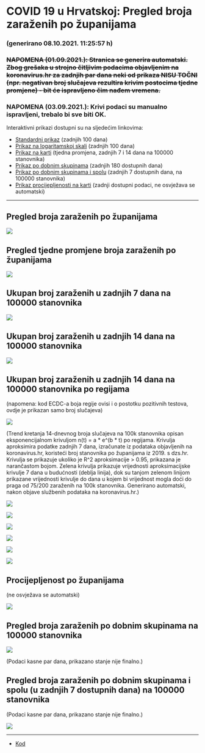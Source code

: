# COVID 19 u Hrvatskoj: Pregled broja zaraženih po županijama

### (generirano 08.10.2021. 11:25:57 h)

### ~~NAPOMENA (01.09.2021.): Stranica se generira automatski. Zbog grešaka u strojno čitljivim podacima objavljenim na koronavirus.hr za zadnjih par dana neki od prikaza NISU TOČNI (npr. negativan broj slučajeva rezultira krivim postocima tjedne promjene) - bit će ispravljeno čim nađem vremena.~~

### NAPOMENA (03.09.2021.): Krivi podaci su manualno ispravljeni, trebalo bi sve biti OK.

Interaktivni prikazi dostupni su na sljedećim linkovima:

- [Standardni prikaz](html/index.html) (zadnjih 100 dana)
- [Prikaz na logaritamskoj skali](html/index_log.html) (zadnjih 100 dana)
- [Prikaz na karti](html/index_map.html) (tjedna promjena, zadnjih 7 i 14 dana na 100000 stanovnika)
- [Prikaz po dobnim skupinama](html/index_per_age.html) (zadnjih 180 dostupnih dana)
- [Prikaz po dobnim skupinama i spolu](html/index_pyramid.html) (zadnjih 7 dostupnih dana, na 100000 stanovnika)
- [Prikaz procijepljenosti na karti](html/index_vaccination.html) (zadnji dostupni podaci, ne osvježava se automatski)

-----

## Pregled broja zaraženih po županijama

![](img/2021_10_07_line_plots.png)

## Pregled tjedne promjene broja zaraženih po županijama

![](img/2021_10_07_map.png)

## Ukupan broj zaraženih u zadnjih 7 dana na 100000 stanovnika

![](img/2021_10_07_map_7_day_per_100k.png)

## Ukupan broj zaraženih u zadnjih 14 dana na 100000 stanovnika

![](img/2021_10_07_map_14_day_per_100k.png)

## Ukupan broj zaraženih u zadnjih 14 dana na 100000 stanovnika po regijama

(napomena: kod ECDC-a boja regije ovisi i o postotku pozitivnih testova, ovdje je prikazan samo broj slučajeva)

![](img/2021_10_07_map_14_day_per_100k_region.png)

(Trend kretanja 14-dnevnog broja slučajeva na 100k stanovnika opisan eksponencijalnom krivuljom n(t) = a * e^(b * t) po regijama. Krivulja aproksimira podatke zadnjih 7 dana, izračunate iz podataka objavljenih na koronavirus.hr, koristeći broj stanovnika po županijama iz 2019. s dzs.hr. Krivulja se prikazuje ukoliko je R^2 aproksimacije > 0.95, prikazana je narančastom bojom. Zelena krivulja prikazuje vrijednosti aproksimacijske krivulje 7 dana u budućnosti (deblja linija), dok su tanjom zelenom linijom prikazane vrijednosti krivulje do dana u kojem bi vrijednost mogla doći do praga od 75/200 zaraženih na 100k stanovnika. Generirano automatski, nakon objave službenih podataka na koronavirus.hr.)

![](img/2021_10_07_current_Jadranska_Hrvatska.png)

![](img/2021_10_07_current_Panonska_Hrvatska.png)

![](img/2021_10_07_current_Grad_Zagreb.png)

![](img/2021_10_07_current_Sjeverna_Hrvatska.png)

![](img/2021_10_07_current_Republika_Hrvatska.png)

![](img/2021_10_07_cases_hospitalisations_deaths_Republika_Hrvatska.png)

## Procijepljenost po županijama

(ne osvježava se automatski)

![](img/2021_10_07_vaccination.png)

## Pregled broja zaraženih po dobnim skupinama na 100000 stanovnika

![](img/2021_10_07_per_age_group.png)

(Podaci kasne par dana, prikazano stanje nije finalno.)

## Pregled broja zaraženih po dobnim skupinama i spolu (u zadnjih 7 dostupnih dana) na 100000 stanovnika

(Podaci kasne par dana, prikazano stanje nije finalno.)

![](img/2021_10_07_pyramid.png)

-----

- [Kod](https://github.com/ppalasek/covid_plots_croatia)

